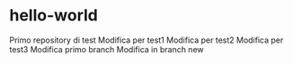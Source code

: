 # hello-world
Primo repository di test
Modifica per test1
Modifica per test2
Modifica per test3
Modifica primo branch
Modifica in branch new
